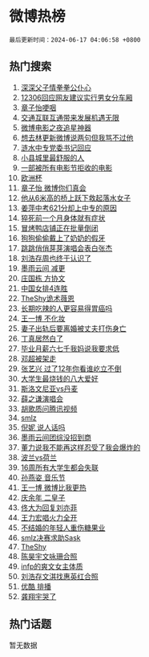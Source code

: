# 微博热榜

`最后更新时间：2024-06-17 04:06:58 +0800`

## 热门搜索

1. [深深父子情拳拳公仆心](https://m.weibo.cn/search?containerid=100103type%3D1%26t%3D10%26q%3D%23%E6%B7%B1%E6%B7%B1%E7%88%B6%E5%AD%90%E6%83%85%E6%8B%B3%E6%8B%B3%E5%85%AC%E4%BB%86%E5%BF%83%23&stream_entry_id=51&isnewpage=1&extparam=seat%3D1%26stream_entry_id%3D51%26c_type%3D51%26q%3D%2523%25E6%25B7%25B1%25E6%25B7%25B1%25E7%2588%25B6%25E5%25AD%2590%25E6%2583%2585%25E6%258B%25B3%25E6%258B%25B3%25E5%2585%25AC%25E4%25BB%2586%25E5%25BF%2583%2523%26cate%3D10103%26dgr%3D0%26pos%3D0%26filter_type%3Drealtimehot%26display_time%3D1718568417%26pre_seqid%3D1718568417475017660101)
1. [12306回应网友建议实行男女分车厢](https://m.weibo.cn/search?containerid=100103type%3D1%26t%3D10%26q%3D%2312306%E5%9B%9E%E5%BA%94%E7%BD%91%E5%8F%8B%E5%BB%BA%E8%AE%AE%E5%AE%9E%E8%A1%8C%E7%94%B7%E5%A5%B3%E5%88%86%E8%BD%A6%E5%8E%A2%23&stream_entry_id=31&isnewpage=1&extparam=seat%3D1%26stream_entry_id%3D31%26q%3D%252312306%25E5%259B%259E%25E5%25BA%2594%25E7%25BD%2591%25E5%258F%258B%25E5%25BB%25BA%25E8%25AE%25AE%25E5%25AE%259E%25E8%25A1%258C%25E7%2594%25B7%25E5%25A5%25B3%25E5%2588%2586%25E8%25BD%25A6%25E5%258E%25A2%2523%26realpos%3D1%26filter_type%3Drealtimehot%26c_type%3D31%26band_rank%3D1%26dgr%3D0%26cate%3D5001%26flag%3D2%26pos%3D0%26lcate%3D5001%26display_time%3D1718568417%26pre_seqid%3D1718568417475017660101)
1. [章子怡哽咽](https://m.weibo.cn/search?containerid=100103type%3D1%26t%3D10%26q%3D%E7%AB%A0%E5%AD%90%E6%80%A1%E5%93%BD%E5%92%BD&stream_entry_id=31&isnewpage=1&extparam=seat%3D1%26stream_entry_id%3D31%26q%3D%25E7%25AB%25A0%25E5%25AD%2590%25E6%2580%25A1%25E5%2593%25BD%25E5%2592%25BD%26realpos%3D2%26filter_type%3Drealtimehot%26c_type%3D31%26band_rank%3D2%26dgr%3D0%26cate%3D5001%26flag%3D2%26pos%3D1%26lcate%3D5001%26display_time%3D1718568417%26pre_seqid%3D1718568417475017660101)
1. [交通互联互通带来发展机遇无限](https://m.weibo.cn/search?containerid=100103type%3D1%26t%3D10%26q%3D%23%E4%BA%A4%E9%80%9A%E4%BA%92%E8%81%94%E4%BA%92%E9%80%9A%E5%B8%A6%E6%9D%A5%E5%8F%91%E5%B1%95%E6%9C%BA%E9%81%87%E6%97%A0%E9%99%90%23&stream_entry_id=31&isnewpage=1&extparam=seat%3D1%26stream_entry_id%3D31%26q%3D%2523%25E4%25BA%25A4%25E9%2580%259A%25E4%25BA%2592%25E8%2581%2594%25E4%25BA%2592%25E9%2580%259A%25E5%25B8%25A6%25E6%259D%25A5%25E5%258F%2591%25E5%25B1%2595%25E6%259C%25BA%25E9%2581%2587%25E6%2597%25A0%25E9%2599%2590%2523%26realpos%3D3%26filter_type%3Drealtimehot%26c_type%3D31%26band_rank%3D3%26dgr%3D0%26cate%3D5001%26flag%3D0%26pos%3D2%26lcate%3D5001%26display_time%3D1718568417%26pre_seqid%3D1718568417475017660101)
1. [微博电影之夜追星神器](https://m.weibo.cn/search?containerid=100103type%3D1%26t%3D10%26q%3D%23%E5%BE%AE%E5%8D%9A%E7%94%B5%E5%BD%B1%E4%B9%8B%E5%A4%9C%E8%BF%BD%E6%98%9F%E7%A5%9E%E5%99%A8%23&stream_entry_id=31&isnewpage=1&extparam=seat%3D1%26stream_entry_id%3D31%26q%3D%2523%25E5%25BE%25AE%25E5%258D%259A%25E7%2594%25B5%25E5%25BD%25B1%25E4%25B9%258B%25E5%25A4%259C%25E8%25BF%25BD%25E6%2598%259F%25E7%25A5%259E%25E5%2599%25A8%2523%26adid%3D242030%26filter_type%3Drealtimehot%26dgr%3D0%26c_type%3D31%26band_rank%3D4%26cate%3D5001%26pos%3D3%26is_ad_pos%3D1%26topic_ad%3D1%26lcate%3D5001%26display_time%3D1718568417%26pre_seqid%3D1718568417475017660101)
1. [想去林更新微博说两句但我骂不过他](https://m.weibo.cn/search?containerid=100103type%3D1%26t%3D10%26q%3D%23%E6%83%B3%E5%8E%BB%E6%9E%97%E6%9B%B4%E6%96%B0%E5%BE%AE%E5%8D%9A%E8%AF%B4%E4%B8%A4%E5%8F%A5%E4%BD%86%E6%88%91%E9%AA%82%E4%B8%8D%E8%BF%87%E4%BB%96%23&stream_entry_id=31&isnewpage=1&extparam=seat%3D1%26stream_entry_id%3D31%26q%3D%2523%25E6%2583%25B3%25E5%258E%25BB%25E6%259E%2597%25E6%259B%25B4%25E6%2596%25B0%25E5%25BE%25AE%25E5%258D%259A%25E8%25AF%25B4%25E4%25B8%25A4%25E5%258F%25A5%25E4%25BD%2586%25E6%2588%2591%25E9%25AA%2582%25E4%25B8%258D%25E8%25BF%2587%25E4%25BB%2596%2523%26realpos%3D4%26filter_type%3Drealtimehot%26c_type%3D31%26band_rank%3D4%26dgr%3D0%26cate%3D5001%26flag%3D2%26pos%3D4%26lcate%3D5001%26display_time%3D1718568417%26pre_seqid%3D1718568417475017660101)
1. [涟水中专党委书记回应](https://m.weibo.cn/search?containerid=100103type%3D1%26t%3D10%26q%3D%23%E6%B6%9F%E6%B0%B4%E4%B8%AD%E4%B8%93%E5%85%9A%E5%A7%94%E4%B9%A6%E8%AE%B0%E5%9B%9E%E5%BA%94%23&stream_entry_id=31&isnewpage=1&extparam=seat%3D1%26stream_entry_id%3D31%26q%3D%2523%25E6%25B6%259F%25E6%25B0%25B4%25E4%25B8%25AD%25E4%25B8%2593%25E5%2585%259A%25E5%25A7%2594%25E4%25B9%25A6%25E8%25AE%25B0%25E5%259B%259E%25E5%25BA%2594%2523%26realpos%3D5%26filter_type%3Drealtimehot%26c_type%3D31%26band_rank%3D5%26dgr%3D0%26cate%3D5001%26flag%3D32768%26pos%3D5%26lcate%3D5001%26display_time%3D1718568417%26pre_seqid%3D1718568417475017660101)
1. [小县城里最舒服的人](https://m.weibo.cn/search?containerid=100103type%3D1%26t%3D10%26q%3D%23%E5%B0%8F%E5%8E%BF%E5%9F%8E%E9%87%8C%E6%9C%80%E8%88%92%E6%9C%8D%E7%9A%84%E4%BA%BA%23&stream_entry_id=31&isnewpage=1&extparam=seat%3D1%26stream_entry_id%3D31%26q%3D%2523%25E5%25B0%258F%25E5%258E%25BF%25E5%259F%258E%25E9%2587%258C%25E6%259C%2580%25E8%2588%2592%25E6%259C%258D%25E7%259A%2584%25E4%25BA%25BA%2523%26realpos%3D6%26filter_type%3Drealtimehot%26c_type%3D31%26band_rank%3D6%26dgr%3D0%26cate%3D5001%26flag%3D2%26pos%3D6%26lcate%3D5001%26display_time%3D1718568417%26pre_seqid%3D1718568417475017660101)
1. [一部被所有电影节拒收的电影](https://m.weibo.cn/search?containerid=100103type%3D1%26t%3D10%26q%3D%E4%B8%80%E9%83%A8%E8%A2%AB%E6%89%80%E6%9C%89%E7%94%B5%E5%BD%B1%E8%8A%82%E6%8B%92%E6%94%B6%E7%9A%84%E7%94%B5%E5%BD%B1&stream_entry_id=31&isnewpage=1&extparam=seat%3D1%26stream_entry_id%3D31%26q%3D%25E4%25B8%2580%25E9%2583%25A8%25E8%25A2%25AB%25E6%2589%2580%25E6%259C%2589%25E7%2594%25B5%25E5%25BD%25B1%25E8%258A%2582%25E6%258B%2592%25E6%2594%25B6%25E7%259A%2584%25E7%2594%25B5%25E5%25BD%25B1%26realpos%3D7%26filter_type%3Drealtimehot%26c_type%3D31%26band_rank%3D7%26dgr%3D0%26cate%3D5001%26flag%3D2%26pos%3D7%26lcate%3D5001%26display_time%3D1718568417%26pre_seqid%3D1718568417475017660101)
1. [欧洲杯](https://m.weibo.cn/search?containerid=100103type%3D1%26t%3D10%26q%3D%E6%AC%A7%E6%B4%B2%E6%9D%AF&stream_entry_id=31&isnewpage=1&extparam=seat%3D1%26stream_entry_id%3D31%26q%3D%25E6%25AC%25A7%25E6%25B4%25B2%25E6%259D%25AF%26realpos%3D8%26filter_type%3Drealtimehot%26c_type%3D31%26band_rank%3D8%26dgr%3D0%26cate%3D5001%26flag%3D0%26pos%3D8%26lcate%3D5001%26display_time%3D1718568417%26pre_seqid%3D1718568417475017660101)
1. [章子怡 微博你们真会](https://m.weibo.cn/search?containerid=100103type%3D1%26t%3D10%26q%3D%E7%AB%A0%E5%AD%90%E6%80%A1+%E5%BE%AE%E5%8D%9A%E4%BD%A0%E4%BB%AC%E7%9C%9F%E4%BC%9A&stream_entry_id=31&isnewpage=1&extparam=seat%3D1%26stream_entry_id%3D31%26q%3D%25E7%25AB%25A0%25E5%25AD%2590%25E6%2580%25A1%2520%25E5%25BE%25AE%25E5%258D%259A%25E4%25BD%25A0%25E4%25BB%25AC%25E7%259C%259F%25E4%25BC%259A%26realpos%3D9%26filter_type%3Drealtimehot%26c_type%3D31%26band_rank%3D9%26dgr%3D0%26cate%3D5001%26flag%3D2%26pos%3D9%26lcate%3D5001%26display_time%3D1718568417%26pre_seqid%3D1718568417475017660101)
1. [他从6米高的桥上跃下救起落水女子](https://m.weibo.cn/search?containerid=100103type%3D1%26t%3D10%26q%3D%23%E4%BB%96%E4%BB%8E6%E7%B1%B3%E9%AB%98%E7%9A%84%E6%A1%A5%E4%B8%8A%E8%B7%83%E4%B8%8B%E6%95%91%E8%B5%B7%E8%90%BD%E6%B0%B4%E5%A5%B3%E5%AD%90%23&stream_entry_id=31&isnewpage=1&extparam=seat%3D1%26stream_entry_id%3D31%26q%3D%2523%25E4%25BB%2596%25E4%25BB%258E6%25E7%25B1%25B3%25E9%25AB%2598%25E7%259A%2584%25E6%25A1%25A5%25E4%25B8%258A%25E8%25B7%2583%25E4%25B8%258B%25E6%2595%2591%25E8%25B5%25B7%25E8%2590%25BD%25E6%25B0%25B4%25E5%25A5%25B3%25E5%25AD%2590%2523%26realpos%3D10%26filter_type%3Drealtimehot%26c_type%3D31%26band_rank%3D10%26dgr%3D0%26cate%3D5001%26flag%3D32768%26pos%3D10%26lcate%3D5001%26display_time%3D1718568417%26pre_seqid%3D1718568417475017660101)
1. [姜萍中考621分却上中专的原因](https://m.weibo.cn/search?containerid=100103type%3D1%26t%3D10%26q%3D%23%E5%A7%9C%E8%90%8D%E4%B8%AD%E8%80%83621%E5%88%86%E5%8D%B4%E4%B8%8A%E4%B8%AD%E4%B8%93%E7%9A%84%E5%8E%9F%E5%9B%A0%23&stream_entry_id=31&isnewpage=1&extparam=seat%3D1%26stream_entry_id%3D31%26q%3D%2523%25E5%25A7%259C%25E8%2590%258D%25E4%25B8%25AD%25E8%2580%2583621%25E5%2588%2586%25E5%258D%25B4%25E4%25B8%258A%25E4%25B8%25AD%25E4%25B8%2593%25E7%259A%2584%25E5%258E%259F%25E5%259B%25A0%2523%26realpos%3D11%26filter_type%3Drealtimehot%26c_type%3D31%26band_rank%3D11%26dgr%3D0%26cate%3D5001%26flag%3D2%26pos%3D11%26lcate%3D5001%26display_time%3D1718568417%26pre_seqid%3D1718568417475017660101)
1. [猝死前一个月身体就有症状](https://m.weibo.cn/search?containerid=100103type%3D1%26t%3D10%26q%3D%23%E7%8C%9D%E6%AD%BB%E5%89%8D%E4%B8%80%E4%B8%AA%E6%9C%88%E8%BA%AB%E4%BD%93%E5%B0%B1%E6%9C%89%E7%97%87%E7%8A%B6%23&stream_entry_id=31&isnewpage=1&extparam=seat%3D1%26stream_entry_id%3D31%26q%3D%2523%25E7%258C%259D%25E6%25AD%25BB%25E5%2589%258D%25E4%25B8%2580%25E4%25B8%25AA%25E6%259C%2588%25E8%25BA%25AB%25E4%25BD%2593%25E5%25B0%25B1%25E6%259C%2589%25E7%2597%2587%25E7%258A%25B6%2523%26realpos%3D12%26filter_type%3Drealtimehot%26c_type%3D31%26band_rank%3D12%26dgr%3D0%26cate%3D5001%26flag%3D2%26pos%3D12%26lcate%3D5001%26display_time%3D1718568417%26pre_seqid%3D1718568417475017660101)
1. [冒烤鸭店铺正在批量倒闭](https://m.weibo.cn/search?containerid=100103type%3D1%26t%3D10%26q%3D%23%E5%86%92%E7%83%A4%E9%B8%AD%E5%BA%97%E9%93%BA%E6%AD%A3%E5%9C%A8%E6%89%B9%E9%87%8F%E5%80%92%E9%97%AD%23&stream_entry_id=31&isnewpage=1&extparam=seat%3D1%26stream_entry_id%3D31%26q%3D%2523%25E5%2586%2592%25E7%2583%25A4%25E9%25B8%25AD%25E5%25BA%2597%25E9%2593%25BA%25E6%25AD%25A3%25E5%259C%25A8%25E6%2589%25B9%25E9%2587%258F%25E5%2580%2592%25E9%2597%25AD%2523%26realpos%3D13%26filter_type%3Drealtimehot%26c_type%3D31%26band_rank%3D13%26dgr%3D0%26cate%3D5001%26flag%3D2%26pos%3D13%26lcate%3D5001%26display_time%3D1718568417%26pre_seqid%3D1718568417475017660101)
1. [狗狗偷偷戴上了奶奶的假牙](https://m.weibo.cn/search?containerid=100103type%3D1%26t%3D10%26q%3D%E7%8B%97%E7%8B%97%E5%81%B7%E5%81%B7%E6%88%B4%E4%B8%8A%E4%BA%86%E5%A5%B6%E5%A5%B6%E7%9A%84%E5%81%87%E7%89%99&stream_entry_id=31&isnewpage=1&extparam=seat%3D1%26stream_entry_id%3D31%26q%3D%25E7%258B%2597%25E7%258B%2597%25E5%2581%25B7%25E5%2581%25B7%25E6%2588%25B4%25E4%25B8%258A%25E4%25BA%2586%25E5%25A5%25B6%25E5%25A5%25B6%25E7%259A%2584%25E5%2581%2587%25E7%2589%2599%26realpos%3D14%26filter_type%3Drealtimehot%26c_type%3D31%26band_rank%3D14%26dgr%3D0%26cate%3D5001%26flag%3D2%26pos%3D14%26lcate%3D5001%26display_time%3D1718568417%26pre_seqid%3D1718568417475017660101)
1. [跳跳俏俏芽芽演唱会表白张杰](https://m.weibo.cn/search?containerid=100103type%3D1%26t%3D10%26q%3D%23%E8%B7%B3%E8%B7%B3%E4%BF%8F%E4%BF%8F%E8%8A%BD%E8%8A%BD%E6%BC%94%E5%94%B1%E4%BC%9A%E8%A1%A8%E7%99%BD%E5%BC%A0%E6%9D%B0%23&stream_entry_id=31&isnewpage=1&extparam=seat%3D1%26stream_entry_id%3D31%26q%3D%2523%25E8%25B7%25B3%25E8%25B7%25B3%25E4%25BF%258F%25E4%25BF%258F%25E8%258A%25BD%25E8%258A%25BD%25E6%25BC%2594%25E5%2594%25B1%25E4%25BC%259A%25E8%25A1%25A8%25E7%2599%25BD%25E5%25BC%25A0%25E6%259D%25B0%2523%26realpos%3D15%26filter_type%3Drealtimehot%26c_type%3D31%26band_rank%3D15%26dgr%3D0%26cate%3D5001%26flag%3D0%26pos%3D15%26lcate%3D5001%26display_time%3D1718568417%26pre_seqid%3D1718568417475017660101)
1. [刘浩存周也终于认识了](https://m.weibo.cn/search?containerid=100103type%3D1%26t%3D10%26q%3D%23%E5%88%98%E6%B5%A9%E5%AD%98%E5%91%A8%E4%B9%9F%E7%BB%88%E4%BA%8E%E8%AE%A4%E8%AF%86%E4%BA%86%23&stream_entry_id=31&isnewpage=1&extparam=seat%3D1%26stream_entry_id%3D31%26q%3D%2523%25E5%2588%2598%25E6%25B5%25A9%25E5%25AD%2598%25E5%2591%25A8%25E4%25B9%259F%25E7%25BB%2588%25E4%25BA%258E%25E8%25AE%25A4%25E8%25AF%2586%25E4%25BA%2586%2523%26realpos%3D16%26filter_type%3Drealtimehot%26c_type%3D31%26band_rank%3D16%26dgr%3D0%26cate%3D5001%26flag%3D2%26pos%3D16%26lcate%3D5001%26display_time%3D1718568417%26pre_seqid%3D1718568417475017660101)
1. [墨雨云间 减更](https://m.weibo.cn/search?containerid=100103type%3D1%26t%3D10%26q%3D%E5%A2%A8%E9%9B%A8%E4%BA%91%E9%97%B4+%E5%87%8F%E6%9B%B4&stream_entry_id=31&isnewpage=1&extparam=seat%3D1%26stream_entry_id%3D31%26q%3D%25E5%25A2%25A8%25E9%259B%25A8%25E4%25BA%2591%25E9%2597%25B4%2520%25E5%2587%258F%25E6%259B%25B4%26realpos%3D17%26filter_type%3Drealtimehot%26c_type%3D31%26band_rank%3D17%26dgr%3D0%26cate%3D5001%26flag%3D0%26pos%3D17%26lcate%3D5001%26display_time%3D1718568417%26pre_seqid%3D1718568417475017660101)
1. [庄国栋 方协文](https://m.weibo.cn/search?containerid=100103type%3D1%26t%3D10%26q%3D%E5%BA%84%E5%9B%BD%E6%A0%8B+%E6%96%B9%E5%8D%8F%E6%96%87&stream_entry_id=31&isnewpage=1&extparam=seat%3D1%26stream_entry_id%3D31%26q%3D%25E5%25BA%2584%25E5%259B%25BD%25E6%25A0%258B%2520%25E6%2596%25B9%25E5%258D%258F%25E6%2596%2587%26realpos%3D18%26filter_type%3Drealtimehot%26c_type%3D31%26band_rank%3D18%26dgr%3D0%26cate%3D5001%26flag%3D0%26pos%3D18%26lcate%3D5001%26display_time%3D1718568417%26pre_seqid%3D1718568417475017660101)
1. [中国女排4连胜](https://m.weibo.cn/search?containerid=100103type%3D1%26t%3D10%26q%3D%23%E4%B8%AD%E5%9B%BD%E5%A5%B3%E6%8E%924%E8%BF%9E%E8%83%9C%23&stream_entry_id=31&isnewpage=1&extparam=seat%3D1%26stream_entry_id%3D31%26q%3D%2523%25E4%25B8%25AD%25E5%259B%25BD%25E5%25A5%25B3%25E6%258E%25924%25E8%25BF%259E%25E8%2583%259C%2523%26realpos%3D19%26filter_type%3Drealtimehot%26c_type%3D31%26band_rank%3D19%26dgr%3D0%26cate%3D5001%26flag%3D0%26pos%3D19%26lcate%3D5001%26display_time%3D1718568417%26pre_seqid%3D1718568417475017660101)
1. [TheShy诡术薇恩](https://m.weibo.cn/search?containerid=100103type%3D1%26t%3D10%26q%3D%23TheShy%E8%AF%A1%E6%9C%AF%E8%96%87%E6%81%A9%23&stream_entry_id=31&isnewpage=1&extparam=seat%3D1%26stream_entry_id%3D31%26q%3D%2523TheShy%25E8%25AF%25A1%25E6%259C%25AF%25E8%2596%2587%25E6%2581%25A9%2523%26realpos%3D20%26filter_type%3Drealtimehot%26c_type%3D31%26band_rank%3D20%26dgr%3D0%26cate%3D5001%26flag%3D0%26pos%3D20%26lcate%3D5001%26display_time%3D1718568417%26pre_seqid%3D1718568417475017660101)
1. [长期吃辣的人更容易得胃癌吗](https://m.weibo.cn/search?containerid=100103type%3D1%26t%3D10%26q%3D%23%E9%95%BF%E6%9C%9F%E5%90%83%E8%BE%A3%E7%9A%84%E4%BA%BA%E6%9B%B4%E5%AE%B9%E6%98%93%E5%BE%97%E8%83%83%E7%99%8C%E5%90%97%23&stream_entry_id=31&isnewpage=1&extparam=seat%3D1%26stream_entry_id%3D31%26q%3D%2523%25E9%2595%25BF%25E6%259C%259F%25E5%2590%2583%25E8%25BE%25A3%25E7%259A%2584%25E4%25BA%25BA%25E6%259B%25B4%25E5%25AE%25B9%25E6%2598%2593%25E5%25BE%2597%25E8%2583%2583%25E7%2599%258C%25E5%2590%2597%2523%26realpos%3D21%26filter_type%3Drealtimehot%26c_type%3D31%26band_rank%3D21%26dgr%3D0%26cate%3D5001%26flag%3D0%26pos%3D21%26lcate%3D5001%26display_time%3D1718568417%26pre_seqid%3D1718568417475017660101)
1. [王一博 不化妆](https://m.weibo.cn/search?containerid=100103type%3D1%26t%3D10%26q%3D%E7%8E%8B%E4%B8%80%E5%8D%9A+%E4%B8%8D%E5%8C%96%E5%A6%86&stream_entry_id=31&isnewpage=1&extparam=seat%3D1%26stream_entry_id%3D31%26q%3D%25E7%258E%258B%25E4%25B8%2580%25E5%258D%259A%2520%25E4%25B8%258D%25E5%258C%2596%25E5%25A6%2586%26realpos%3D22%26filter_type%3Drealtimehot%26c_type%3D31%26band_rank%3D22%26dgr%3D0%26cate%3D5001%26flag%3D0%26pos%3D22%26lcate%3D5001%26display_time%3D1718568417%26pre_seqid%3D1718568417475017660101)
1. [妻子出轨后要离婚被丈夫打伤身亡](https://m.weibo.cn/search?containerid=100103type%3D1%26t%3D10%26q%3D%23%E5%A6%BB%E5%AD%90%E5%87%BA%E8%BD%A8%E5%90%8E%E8%A6%81%E7%A6%BB%E5%A9%9A%E8%A2%AB%E4%B8%88%E5%A4%AB%E6%89%93%E4%BC%A4%E8%BA%AB%E4%BA%A1%23&stream_entry_id=31&isnewpage=1&extparam=seat%3D1%26stream_entry_id%3D31%26q%3D%2523%25E5%25A6%25BB%25E5%25AD%2590%25E5%2587%25BA%25E8%25BD%25A8%25E5%2590%258E%25E8%25A6%2581%25E7%25A6%25BB%25E5%25A9%259A%25E8%25A2%25AB%25E4%25B8%2588%25E5%25A4%25AB%25E6%2589%2593%25E4%25BC%25A4%25E8%25BA%25AB%25E4%25BA%25A1%2523%26realpos%3D23%26filter_type%3Drealtimehot%26c_type%3D31%26band_rank%3D23%26dgr%3D0%26cate%3D5001%26flag%3D0%26pos%3D23%26lcate%3D5001%26display_time%3D1718568417%26pre_seqid%3D1718568417475017660101)
1. [丁真居然白了](https://m.weibo.cn/search?containerid=100103type%3D1%26t%3D10%26q%3D%23%E4%B8%81%E7%9C%9F%E5%B1%85%E7%84%B6%E7%99%BD%E4%BA%86%23&stream_entry_id=31&isnewpage=1&extparam=seat%3D1%26stream_entry_id%3D31%26q%3D%2523%25E4%25B8%2581%25E7%259C%259F%25E5%25B1%2585%25E7%2584%25B6%25E7%2599%25BD%25E4%25BA%2586%2523%26realpos%3D24%26filter_type%3Drealtimehot%26c_type%3D31%26band_rank%3D24%26dgr%3D0%26cate%3D5001%26flag%3D2%26pos%3D24%26lcate%3D5001%26display_time%3D1718568417%26pre_seqid%3D1718568417475017660101)
1. [毕业月薪六七千我妈说我要求低](https://m.weibo.cn/search?containerid=100103type%3D1%26t%3D10%26q%3D%23%E6%AF%95%E4%B8%9A%E6%9C%88%E8%96%AA%E5%85%AD%E4%B8%83%E5%8D%83%E6%88%91%E5%A6%88%E8%AF%B4%E6%88%91%E8%A6%81%E6%B1%82%E4%BD%8E%23&stream_entry_id=31&isnewpage=1&extparam=seat%3D1%26stream_entry_id%3D31%26q%3D%2523%25E6%25AF%2595%25E4%25B8%259A%25E6%259C%2588%25E8%2596%25AA%25E5%2585%25AD%25E4%25B8%2583%25E5%258D%2583%25E6%2588%2591%25E5%25A6%2588%25E8%25AF%25B4%25E6%2588%2591%25E8%25A6%2581%25E6%25B1%2582%25E4%25BD%258E%2523%26realpos%3D25%26filter_type%3Drealtimehot%26c_type%3D31%26band_rank%3D25%26dgr%3D0%26cate%3D5001%26flag%3D0%26pos%3D25%26lcate%3D5001%26display_time%3D1718568417%26pre_seqid%3D1718568417475017660101)
1. [邓超被架走](https://m.weibo.cn/search?containerid=100103type%3D1%26t%3D10%26q%3D%23%E9%82%93%E8%B6%85%E8%A2%AB%E6%9E%B6%E8%B5%B0%23&stream_entry_id=31&isnewpage=1&extparam=seat%3D1%26stream_entry_id%3D31%26q%3D%2523%25E9%2582%2593%25E8%25B6%2585%25E8%25A2%25AB%25E6%259E%25B6%25E8%25B5%25B0%2523%26realpos%3D26%26filter_type%3Drealtimehot%26c_type%3D31%26band_rank%3D26%26dgr%3D0%26cate%3D5001%26flag%3D0%26pos%3D26%26lcate%3D5001%26display_time%3D1718568417%26pre_seqid%3D1718568417475017660101)
1. [张艺兴 过了12年你看谁屹立不倒](https://m.weibo.cn/search?containerid=100103type%3D1%26t%3D10%26q%3D%E5%BC%A0%E8%89%BA%E5%85%B4+%E8%BF%87%E4%BA%8612%E5%B9%B4%E4%BD%A0%E7%9C%8B%E8%B0%81%E5%B1%B9%E7%AB%8B%E4%B8%8D%E5%80%92&stream_entry_id=31&isnewpage=1&extparam=seat%3D1%26stream_entry_id%3D31%26q%3D%25E5%25BC%25A0%25E8%2589%25BA%25E5%2585%25B4%2520%25E8%25BF%2587%25E4%25BA%258612%25E5%25B9%25B4%25E4%25BD%25A0%25E7%259C%258B%25E8%25B0%2581%25E5%25B1%25B9%25E7%25AB%258B%25E4%25B8%258D%25E5%2580%2592%26realpos%3D27%26filter_type%3Drealtimehot%26c_type%3D31%26band_rank%3D27%26dgr%3D0%26cate%3D5001%26flag%3D0%26pos%3D27%26lcate%3D5001%26display_time%3D1718568417%26pre_seqid%3D1718568417475017660101)
1. [大学生最烧钱的八大爱好](https://m.weibo.cn/search?containerid=100103type%3D1%26t%3D10%26q%3D%23%E5%A4%A7%E5%AD%A6%E7%94%9F%E6%9C%80%E7%83%A7%E9%92%B1%E7%9A%84%E5%85%AB%E5%A4%A7%E7%88%B1%E5%A5%BD%23&stream_entry_id=31&isnewpage=1&extparam=seat%3D1%26stream_entry_id%3D31%26q%3D%2523%25E5%25A4%25A7%25E5%25AD%25A6%25E7%2594%259F%25E6%259C%2580%25E7%2583%25A7%25E9%2592%25B1%25E7%259A%2584%25E5%2585%25AB%25E5%25A4%25A7%25E7%2588%25B1%25E5%25A5%25BD%2523%26realpos%3D28%26filter_type%3Drealtimehot%26c_type%3D31%26band_rank%3D28%26dgr%3D0%26cate%3D5001%26flag%3D0%26pos%3D28%26lcate%3D5001%26display_time%3D1718568417%26pre_seqid%3D1718568417475017660101)
1. [斯洛文尼亚vs丹麦](https://m.weibo.cn/search?containerid=100103type%3D1%26t%3D10%26q%3D%23%E6%96%AF%E6%B4%9B%E6%96%87%E5%B0%BC%E4%BA%9Avs%E4%B8%B9%E9%BA%A6%23&stream_entry_id=31&isnewpage=1&extparam=seat%3D1%26stream_entry_id%3D31%26q%3D%2523%25E6%2596%25AF%25E6%25B4%259B%25E6%2596%2587%25E5%25B0%25BC%25E4%25BA%259Avs%25E4%25B8%25B9%25E9%25BA%25A6%2523%26realpos%3D29%26filter_type%3Drealtimehot%26c_type%3D31%26band_rank%3D29%26dgr%3D0%26cate%3D5001%26flag%3D0%26pos%3D29%26lcate%3D5001%26display_time%3D1718568417%26pre_seqid%3D1718568417475017660101)
1. [薛之谦演唱会](https://m.weibo.cn/search?containerid=100103type%3D1%26t%3D10%26q%3D%E8%96%9B%E4%B9%8B%E8%B0%A6%E6%BC%94%E5%94%B1%E4%BC%9A&stream_entry_id=31&isnewpage=1&extparam=seat%3D1%26stream_entry_id%3D31%26q%3D%25E8%2596%259B%25E4%25B9%258B%25E8%25B0%25A6%25E6%25BC%2594%25E5%2594%25B1%25E4%25BC%259A%26realpos%3D30%26filter_type%3Drealtimehot%26c_type%3D31%26band_rank%3D30%26dgr%3D0%26cate%3D5001%26flag%3D0%26pos%3D30%26lcate%3D5001%26display_time%3D1718568417%26pre_seqid%3D1718568417475017660101)
1. [胡歌质问腾讯视频](https://m.weibo.cn/search?containerid=100103type%3D1%26t%3D10%26q%3D%23%E8%83%A1%E6%AD%8C%E8%B4%A8%E9%97%AE%E8%85%BE%E8%AE%AF%E8%A7%86%E9%A2%91%23&stream_entry_id=31&isnewpage=1&extparam=seat%3D1%26stream_entry_id%3D31%26q%3D%2523%25E8%2583%25A1%25E6%25AD%258C%25E8%25B4%25A8%25E9%2597%25AE%25E8%2585%25BE%25E8%25AE%25AF%25E8%25A7%2586%25E9%25A2%2591%2523%26realpos%3D31%26filter_type%3Drealtimehot%26c_type%3D31%26band_rank%3D31%26dgr%3D0%26cate%3D5001%26flag%3D0%26pos%3D31%26lcate%3D5001%26display_time%3D1718568417%26pre_seqid%3D1718568417475017660101)
1. [smlz](https://m.weibo.cn/search?containerid=100103type%3D1%26t%3D10%26q%3Dsmlz&stream_entry_id=31&isnewpage=1&extparam=seat%3D1%26stream_entry_id%3D31%26q%3Dsmlz%26realpos%3D32%26filter_type%3Drealtimehot%26c_type%3D31%26band_rank%3D32%26dgr%3D0%26cate%3D5001%26flag%3D0%26pos%3D32%26lcate%3D5001%26display_time%3D1718568417%26pre_seqid%3D1718568417475017660101)
1. [倪妮 说人话吗](https://m.weibo.cn/search?containerid=100103type%3D1%26t%3D10%26q%3D%E5%80%AA%E5%A6%AE+%E8%AF%B4%E4%BA%BA%E8%AF%9D%E5%90%97&stream_entry_id=31&isnewpage=1&extparam=seat%3D1%26stream_entry_id%3D31%26q%3D%25E5%2580%25AA%25E5%25A6%25AE%2520%25E8%25AF%25B4%25E4%25BA%25BA%25E8%25AF%259D%25E5%2590%2597%26realpos%3D33%26filter_type%3Drealtimehot%26c_type%3D31%26band_rank%3D33%26dgr%3D0%26cate%3D5001%26flag%3D0%26pos%3D33%26lcate%3D5001%26display_time%3D1718568417%26pre_seqid%3D1718568417475017660101)
1. [墨雨云间团综没招到商](https://m.weibo.cn/search?containerid=100103type%3D1%26t%3D10%26q%3D%23%E5%A2%A8%E9%9B%A8%E4%BA%91%E9%97%B4%E5%9B%A2%E7%BB%BC%E6%B2%A1%E6%8B%9B%E5%88%B0%E5%95%86%23&stream_entry_id=31&isnewpage=1&extparam=seat%3D1%26stream_entry_id%3D31%26q%3D%2523%25E5%25A2%25A8%25E9%259B%25A8%25E4%25BA%2591%25E9%2597%25B4%25E5%259B%25A2%25E7%25BB%25BC%25E6%25B2%25A1%25E6%258B%259B%25E5%2588%25B0%25E5%2595%2586%2523%26realpos%3D34%26filter_type%3Drealtimehot%26c_type%3D31%26band_rank%3D34%26dgr%3D0%26cate%3D5001%26flag%3D0%26pos%3D34%26lcate%3D5001%26display_time%3D1718568417%26pre_seqid%3D1718568417475017660101)
1. [董力说我不能再这样忍受了我会爆炸的](https://m.weibo.cn/search?containerid=100103type%3D1%26t%3D10%26q%3D%23%E8%91%A3%E5%8A%9B%E8%AF%B4%E6%88%91%E4%B8%8D%E8%83%BD%E5%86%8D%E8%BF%99%E6%A0%B7%E5%BF%8D%E5%8F%97%E4%BA%86%E6%88%91%E4%BC%9A%E7%88%86%E7%82%B8%E7%9A%84%23&stream_entry_id=31&isnewpage=1&extparam=seat%3D1%26stream_entry_id%3D31%26q%3D%2523%25E8%2591%25A3%25E5%258A%259B%25E8%25AF%25B4%25E6%2588%2591%25E4%25B8%258D%25E8%2583%25BD%25E5%2586%258D%25E8%25BF%2599%25E6%25A0%25B7%25E5%25BF%258D%25E5%258F%2597%25E4%25BA%2586%25E6%2588%2591%25E4%25BC%259A%25E7%2588%2586%25E7%2582%25B8%25E7%259A%2584%2523%26realpos%3D35%26filter_type%3Drealtimehot%26c_type%3D31%26band_rank%3D35%26dgr%3D0%26cate%3D5001%26flag%3D1%26pos%3D35%26lcate%3D5001%26display_time%3D1718568417%26pre_seqid%3D1718568417475017660101)
1. [波兰vs荷兰](https://m.weibo.cn/search?containerid=100103type%3D1%26t%3D10%26q%3D%23%E6%B3%A2%E5%85%B0vs%E8%8D%B7%E5%85%B0%23&stream_entry_id=31&isnewpage=1&extparam=seat%3D1%26stream_entry_id%3D31%26q%3D%2523%25E6%25B3%25A2%25E5%2585%25B0vs%25E8%258D%25B7%25E5%2585%25B0%2523%26realpos%3D36%26filter_type%3Drealtimehot%26c_type%3D31%26band_rank%3D36%26dgr%3D0%26cate%3D5001%26flag%3D0%26pos%3D36%26lcate%3D5001%26display_time%3D1718568417%26pre_seqid%3D1718568417475017660101)
1. [16周所有大学生都会失联](https://m.weibo.cn/search?containerid=100103type%3D1%26t%3D10%26q%3D%2316%E5%91%A8%E6%89%80%E6%9C%89%E5%A4%A7%E5%AD%A6%E7%94%9F%E9%83%BD%E4%BC%9A%E5%A4%B1%E8%81%94%23&stream_entry_id=31&isnewpage=1&extparam=seat%3D1%26stream_entry_id%3D31%26q%3D%252316%25E5%2591%25A8%25E6%2589%2580%25E6%259C%2589%25E5%25A4%25A7%25E5%25AD%25A6%25E7%2594%259F%25E9%2583%25BD%25E4%25BC%259A%25E5%25A4%25B1%25E8%2581%2594%2523%26realpos%3D37%26filter_type%3Drealtimehot%26c_type%3D31%26band_rank%3D37%26dgr%3D0%26cate%3D5001%26flag%3D0%26pos%3D37%26lcate%3D5001%26display_time%3D1718568417%26pre_seqid%3D1718568417475017660101)
1. [孙燕姿 音乐节](https://m.weibo.cn/search?containerid=100103type%3D1%26t%3D10%26q%3D%E5%AD%99%E7%87%95%E5%A7%BF+%E9%9F%B3%E4%B9%90%E8%8A%82&stream_entry_id=31&isnewpage=1&extparam=seat%3D1%26stream_entry_id%3D31%26q%3D%25E5%25AD%2599%25E7%2587%2595%25E5%25A7%25BF%2520%25E9%259F%25B3%25E4%25B9%2590%25E8%258A%2582%26realpos%3D38%26filter_type%3Drealtimehot%26c_type%3D31%26band_rank%3D38%26dgr%3D0%26cate%3D5001%26flag%3D0%26pos%3D38%26lcate%3D5001%26display_time%3D1718568417%26pre_seqid%3D1718568417475017660101)
1. [王一博 微博比我更热](https://m.weibo.cn/search?containerid=100103type%3D1%26t%3D10%26q%3D%E7%8E%8B%E4%B8%80%E5%8D%9A+%E5%BE%AE%E5%8D%9A%E6%AF%94%E6%88%91%E6%9B%B4%E7%83%AD&stream_entry_id=31&isnewpage=1&extparam=seat%3D1%26stream_entry_id%3D31%26q%3D%25E7%258E%258B%25E4%25B8%2580%25E5%258D%259A%2520%25E5%25BE%25AE%25E5%258D%259A%25E6%25AF%2594%25E6%2588%2591%25E6%259B%25B4%25E7%2583%25AD%26realpos%3D39%26filter_type%3Drealtimehot%26c_type%3D31%26band_rank%3D39%26dgr%3D0%26cate%3D5001%26flag%3D0%26pos%3D39%26lcate%3D5001%26display_time%3D1718568417%26pre_seqid%3D1718568417475017660101)
1. [庆余年 二皇子](https://m.weibo.cn/search?containerid=100103type%3D1%26t%3D10%26q%3D%E5%BA%86%E4%BD%99%E5%B9%B4+%E4%BA%8C%E7%9A%87%E5%AD%90&stream_entry_id=31&isnewpage=1&extparam=seat%3D1%26stream_entry_id%3D31%26q%3D%25E5%25BA%2586%25E4%25BD%2599%25E5%25B9%25B4%2520%25E4%25BA%258C%25E7%259A%2587%25E5%25AD%2590%26realpos%3D40%26filter_type%3Drealtimehot%26c_type%3D31%26band_rank%3D40%26dgr%3D0%26cate%3D5001%26flag%3D0%26pos%3D40%26lcate%3D5001%26display_time%3D1718568417%26pre_seqid%3D1718568417475017660101)
1. [佟大为回复刘亦菲](https://m.weibo.cn/search?containerid=100103type%3D1%26t%3D10%26q%3D%23%E4%BD%9F%E5%A4%A7%E4%B8%BA%E5%9B%9E%E5%A4%8D%E5%88%98%E4%BA%A6%E8%8F%B2%23&stream_entry_id=31&isnewpage=1&extparam=seat%3D1%26stream_entry_id%3D31%26q%3D%2523%25E4%25BD%259F%25E5%25A4%25A7%25E4%25B8%25BA%25E5%259B%259E%25E5%25A4%258D%25E5%2588%2598%25E4%25BA%25A6%25E8%258F%25B2%2523%26realpos%3D41%26filter_type%3Drealtimehot%26c_type%3D31%26band_rank%3D41%26dgr%3D0%26cate%3D5001%26flag%3D0%26pos%3D41%26lcate%3D5001%26display_time%3D1718568417%26pre_seqid%3D1718568417475017660101)
1. [王力宏唱火力全开](https://m.weibo.cn/search?containerid=100103type%3D1%26t%3D10%26q%3D%E7%8E%8B%E5%8A%9B%E5%AE%8F%E5%94%B1%E7%81%AB%E5%8A%9B%E5%85%A8%E5%BC%80&stream_entry_id=31&isnewpage=1&extparam=seat%3D1%26stream_entry_id%3D31%26q%3D%25E7%258E%258B%25E5%258A%259B%25E5%25AE%258F%25E5%2594%25B1%25E7%2581%25AB%25E5%258A%259B%25E5%2585%25A8%25E5%25BC%2580%26realpos%3D42%26filter_type%3Drealtimehot%26c_type%3D31%26band_rank%3D42%26dgr%3D0%26cate%3D5001%26flag%3D0%26pos%3D42%26lcate%3D5001%26display_time%3D1718568417%26pre_seqid%3D1718568417475017660101)
1. [不结婚的年轻人重伤糖果业](https://m.weibo.cn/search?containerid=100103type%3D1%26t%3D10%26q%3D%23%E4%B8%8D%E7%BB%93%E5%A9%9A%E7%9A%84%E5%B9%B4%E8%BD%BB%E4%BA%BA%E9%87%8D%E4%BC%A4%E7%B3%96%E6%9E%9C%E4%B8%9A%23&stream_entry_id=31&isnewpage=1&extparam=seat%3D1%26stream_entry_id%3D31%26q%3D%2523%25E4%25B8%258D%25E7%25BB%2593%25E5%25A9%259A%25E7%259A%2584%25E5%25B9%25B4%25E8%25BD%25BB%25E4%25BA%25BA%25E9%2587%258D%25E4%25BC%25A4%25E7%25B3%2596%25E6%259E%259C%25E4%25B8%259A%2523%26realpos%3D43%26filter_type%3Drealtimehot%26c_type%3D31%26band_rank%3D43%26dgr%3D0%26cate%3D5001%26flag%3D0%26pos%3D43%26lcate%3D5001%26display_time%3D1718568417%26pre_seqid%3D1718568417475017660101)
1. [smlz决赛求助Sask](https://m.weibo.cn/search?containerid=100103type%3D1%26t%3D10%26q%3D%23smlz%E5%86%B3%E8%B5%9B%E6%B1%82%E5%8A%A9Sask%23&stream_entry_id=31&isnewpage=1&extparam=seat%3D1%26stream_entry_id%3D31%26q%3D%2523smlz%25E5%2586%25B3%25E8%25B5%259B%25E6%25B1%2582%25E5%258A%25A9Sask%2523%26realpos%3D44%26filter_type%3Drealtimehot%26c_type%3D31%26band_rank%3D44%26dgr%3D0%26cate%3D5001%26flag%3D1%26pos%3D44%26lcate%3D5001%26display_time%3D1718568417%26pre_seqid%3D1718568417475017660101)
1. [TheShy](https://m.weibo.cn/search?containerid=100103type%3D1%26t%3D10%26q%3DTheShy&stream_entry_id=31&isnewpage=1&extparam=seat%3D1%26stream_entry_id%3D31%26q%3DTheShy%26realpos%3D45%26filter_type%3Drealtimehot%26c_type%3D31%26band_rank%3D45%26dgr%3D0%26cate%3D5001%26flag%3D0%26pos%3D45%26lcate%3D5001%26display_time%3D1718568417%26pre_seqid%3D1718568417475017660101)
1. [陈昊宇文咏珊合照](https://m.weibo.cn/search?containerid=100103type%3D1%26t%3D10%26q%3D%E9%99%88%E6%98%8A%E5%AE%87%E6%96%87%E5%92%8F%E7%8F%8A%E5%90%88%E7%85%A7&stream_entry_id=31&isnewpage=1&extparam=seat%3D1%26stream_entry_id%3D31%26q%3D%25E9%2599%2588%25E6%2598%258A%25E5%25AE%2587%25E6%2596%2587%25E5%2592%258F%25E7%258F%258A%25E5%2590%2588%25E7%2585%25A7%26realpos%3D46%26filter_type%3Drealtimehot%26c_type%3D31%26band_rank%3D46%26dgr%3D0%26cate%3D5001%26flag%3D0%26pos%3D46%26lcate%3D5001%26display_time%3D1718568417%26pre_seqid%3D1718568417475017660101)
1. [infp的爽文女主体质](https://m.weibo.cn/search?containerid=100103type%3D1%26t%3D10%26q%3D%23infp%E7%9A%84%E7%88%BD%E6%96%87%E5%A5%B3%E4%B8%BB%E4%BD%93%E8%B4%A8%23&stream_entry_id=31&isnewpage=1&extparam=seat%3D1%26stream_entry_id%3D31%26q%3D%2523infp%25E7%259A%2584%25E7%2588%25BD%25E6%2596%2587%25E5%25A5%25B3%25E4%25B8%25BB%25E4%25BD%2593%25E8%25B4%25A8%2523%26realpos%3D47%26filter_type%3Drealtimehot%26c_type%3D31%26band_rank%3D47%26dgr%3D0%26cate%3D5001%26flag%3D0%26pos%3D47%26lcate%3D5001%26display_time%3D1718568417%26pre_seqid%3D1718568417475017660101)
1. [刘浩存文淇找惠英红合照](https://m.weibo.cn/search?containerid=100103type%3D1%26t%3D10%26q%3D%23%E5%88%98%E6%B5%A9%E5%AD%98%E6%96%87%E6%B7%87%E6%89%BE%E6%83%A0%E8%8B%B1%E7%BA%A2%E5%90%88%E7%85%A7%23&stream_entry_id=31&isnewpage=1&extparam=seat%3D1%26stream_entry_id%3D31%26q%3D%2523%25E5%2588%2598%25E6%25B5%25A9%25E5%25AD%2598%25E6%2596%2587%25E6%25B7%2587%25E6%2589%25BE%25E6%2583%25A0%25E8%258B%25B1%25E7%25BA%25A2%25E5%2590%2588%25E7%2585%25A7%2523%26realpos%3D48%26filter_type%3Drealtimehot%26c_type%3D31%26band_rank%3D48%26dgr%3D0%26cate%3D5001%26flag%3D0%26pos%3D48%26lcate%3D5001%26display_time%3D1718568417%26pre_seqid%3D1718568417475017660101)
1. [优酷 排播](https://m.weibo.cn/search?containerid=100103type%3D1%26t%3D10%26q%3D%E4%BC%98%E9%85%B7+%E6%8E%92%E6%92%AD&stream_entry_id=31&isnewpage=1&extparam=seat%3D1%26stream_entry_id%3D31%26q%3D%25E4%25BC%2598%25E9%2585%25B7%2520%25E6%258E%2592%25E6%2592%25AD%26realpos%3D49%26filter_type%3Drealtimehot%26c_type%3D31%26band_rank%3D49%26dgr%3D0%26cate%3D5001%26flag%3D0%26pos%3D49%26lcate%3D5001%26display_time%3D1718568417%26pre_seqid%3D1718568417475017660101)
1. [龚翔宇哭了](https://m.weibo.cn/search?containerid=100103type%3D1%26t%3D10%26q%3D%E9%BE%9A%E7%BF%94%E5%AE%87%E5%93%AD%E4%BA%86&stream_entry_id=31&isnewpage=1&extparam=seat%3D1%26stream_entry_id%3D31%26q%3D%25E9%25BE%259A%25E7%25BF%2594%25E5%25AE%2587%25E5%2593%25AD%25E4%25BA%2586%26realpos%3D50%26filter_type%3Drealtimehot%26c_type%3D31%26band_rank%3D50%26dgr%3D0%26cate%3D5001%26flag%3D0%26pos%3D50%26lcate%3D5001%26display_time%3D1718568417%26pre_seqid%3D1718568417475017660101)

## 热门话题

暂无数据
